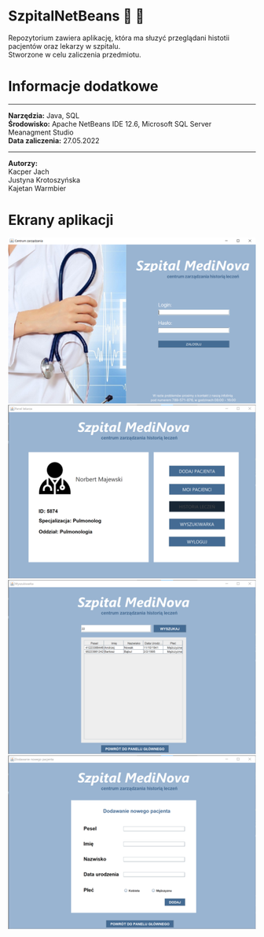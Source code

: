 # SzpitalNetBeans :hospital: :page_facing_up:
Repozytorium zawiera aplikację, która ma słuzyć przeglądani histotii pacjentów oraz lekarzy w szpitalu.   
Stworzone w celu zaliczenia przedmiotu.

# Informacje dodatkowe
***  
__Narzędzia:__ Java, SQL   
__Środowisko:__  Apache NetBeans IDE 12.6, Microsoft SQL Server Meanagment Studio   
__Data zaliczenia:__ 27.05.2022     
***

__Autorzy:__  
Kacper Jach   
Justyna Krotoszyńska   
Kajetan Warmbier   
# Ekrany aplikacji
![Ekran logowania](./images/jpa.png) 
![Ekran główny](./images/jpa2.png)
![Ekran wyszukiwania](./images/jpa3.png)
![Ekran dodawania nowego pacjenta](./images/jpa4.png)
